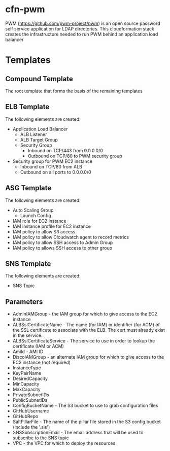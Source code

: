 # cfn-pwm
PWM (https://github.com/pwm-project/pwm) is an open source password self service application for LDAP directories. 
This cloudformation stack creates the infrastructure needed to run PWM behind an application load balancer

# Templates
## Compound Template
The root template that forms the basis of the remaining templates

## ELB Template
The following elements are created:
* Application Load Balancer
  * ALB Listener
  * ALB Target Group
  * Security Group
    * Inbound on TCP/443 from 0.0.0.0/0
    * Outbound on TCP/80 to PWM security group
* Security group for PWM EC2 instance
  * Inbound on TCP/80 from ALB
  * Outbound on all ports to 0.0.0.0/0

## ASG Template
The following elements are created:
* Auto Scaling Group
  * Launch Config
* IAM role for EC2 instance
* IAM instance profile for EC2 instance
* IAM policy to allow S3 access
* IAM policy to allow Cloudwatch agent to record metrics
* IAM policy to allow SSH access to Admin Group
* IAM policy to allows SSH access to other group 

## SNS Template
The following elements are created:
* SNS Topic

## Parameters
* AdminIAMGroup - the IAM group for which to give access to the EC2 instance 
* ALBSslCertificateName - The name (for IAM) or identifier (for ACM) of the SSL certificate to associate with the ELB. The cert must already exist in the service.
* ALBSslCertificateService - The service to use in order to lookup the certificate (IAM or ACM)
* AmiId - AMI ID
* DiscoIAMGroup - an alternate IAM group for which to give access to the EC2 instance (not required)
* InstanceType
* KeyPairName 
* DesiredCapacity
* MinCapacity
* MaxCapacity 
* PrivateSubnetIDs 
* PublicSubnetIDs 
* ConfigBucketName - The S3 bucket to use to grab configuration files 
* GitHubUsername
* GitHubRepo
* SaltPillarFile - The name of the pillar file stored in the S3 config bucket (include the '.sls') 
* SNSSubscriptionEmail - The email address that will be used to subscribe to the SNS topic
* VPC - the VPC for which to deploy the resources